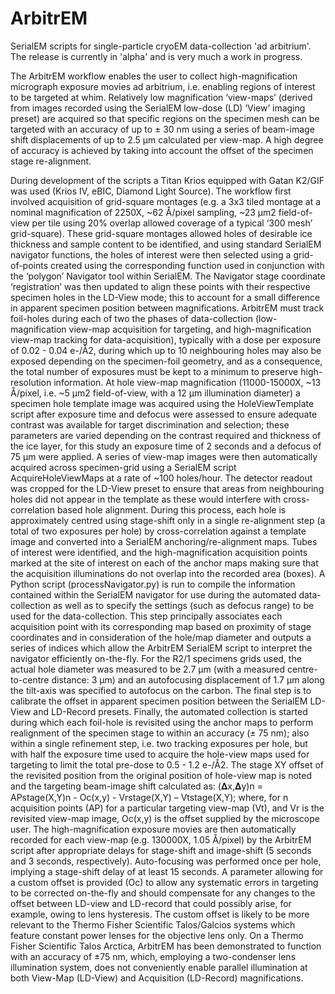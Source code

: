 # ArbitrEM
SerialEM scripts for single-particle cryoEM data-collection 'ad arbitrium'. The release is currently in 'alpha' and is very much a work in progress.

The ArbitrEM workflow enables the user to collect high-magnification micrograph exposure movies ad arbitrium, i.e. enabling regions of interest to be targeted at whim. Relatively low magnification ‘view-maps’ (derived from images recorded using the SerialEM low-dose (LD) ‘View’ imaging preset) are acquired so that specific regions on the specimen mesh can be targeted with an accuracy of up to ± 30 nm using a series of beam-image shift displacements of up to 2.5 µm calculated per view-map. A high degree of accuracy is achieved by taking into account the offset of the specimen stage re-alignment. 

During development of the scripts a Titan Krios equipped with Gatan K2/GIF was used (Krios IV, eBIC, Diamond Light Source). The workflow first involved acquisition of grid-square montages (e.g. a 3x3 tiled montage at a nominal magnification of 2250X, ~62 Å/pixel sampling, ~23 µm2 field-of-view per tile using 20% overlap allowed coverage of a typical ‘300 mesh’ grid-square). These grid-square montages allowed holes of desirable ice thickness and sample content to be identified, and using standard SerialEM navigator functions, the holes of interest were then selected using a grid-of-points created using the corresponding function used in conjunction with the ‘polygon’ Navigator tool within SerialEM. The Navigator stage coordinate ‘registration’ was then updated to align these points with their respective specimen holes in the LD-View mode; this to account for a small difference in apparent specimen position between magnifications. ArbitrEM must track foil-holes during each of two the phases of data-collection (low-magnification view-map acquisition for targeting, and high-magnification view-map tracking for data-acquisition), typically with a dose per exposure of 0.02 - 0.04 e-/Å2, during which up to 10 neighbouring holes may also be exposed depending on the specimen-foil geometry, and as a consequence, the total number of exposures must be kept to a minimum to preserve high-resolution information. At hole view-map magnification (11000-15000X, ~13 Å/pixel, i.e. ~5 µm2 field-of-view, with a 12 µm illumination diameter) a specimen hole template image was acquired using the HoleViewTemplate script after exposure time and defocus were assessed to ensure adequate contrast was available for target discrimination and selection; these parameters are varied depending on the contrast required and thickness of the ice layer, for this study an exposure time of 2 seconds and a defocus of 75 µm were applied. A series of view-map images were then automatically acquired across specimen-grid using a SerialEM script AcquireHoleViewMaps at a rate of ~100 holes/hour. The detector readout was cropped for the LD-View preset to ensure that areas from neighbouring holes did not appear in the template as these would interfere with cross-correlation based hole alignment. During this process, each hole is approximately centred using stage-shift only in a single re-alignment step (a total of two exposures per hole) by cross-correlation against a template image and converted into a SerialEM anchoring/re-alignment maps. Tubes of interest were identified, and the high-magnification acquisition points marked at the site of interest on each of the anchor maps making sure that the acquisition illuminations do not overlap into the recorded area (boxes). A Python script (processNavigator.py) is run to compile the information contained within the SerialEM navigator for use during the automated data-collection as well as to specify the settings (such as defocus range) to be used for the data-collection. This step principally associates each acquisition point with its corresponding map based on proximity of stage coordinates and in consideration of the hole/map diameter and outputs a series of indices which allow the ArbitrEM SerialEM script to interpret the navigator efficiently on-the-fly. For the R2/1 specimens grids used, the actual hole diameter was measured to be 2.7 µm (with a measured centre-to-centre distance: 3 µm) and an autofocusing displacement of 1.7 µm along the tilt-axis was specified to autofocus on the carbon. The final step is to calibrate the offset in apparent specimen position between the SerialEM LD-View and LD-Record presets. Finally, the automated collection is started during which each foil-hole is revisited using the anchor maps to perform realignment of the specimen stage to within an accuracy (± 75 nm); also within a single refinement step, i.e. two tracking exposures per hole, but with half the exposure time used to acquire the hole-view maps used for targeting to limit the total pre-dose to 0.5 - 1.2 e-/Å2.  The stage XY offset of the revisited position from the original position of hole-view map is noted and the targeting beam-image shift calculated as: (𝚫x,𝚫y)n = APstage(X,Y)n  - Oc(x,y) - Vrstage(X,Y) – Vtstage(X,Y); where, for n acquisition points (AP) for a particular targeting view-map (Vt), and Vr is the revisited view-map image, Oc(x,y) is the offset supplied by the microscope user. The high-magnification exposure movies are then automatically recorded for each view-map (e.g. 130000X, 1.05 Å/pixel) by the ArbitrEM script after appropriate delays for stage-shift and image-shift (5 seconds and 3 seconds, respectively). Auto-focusing was performed once per hole, implying a stage-shift delay of at least 15 seconds. A parameter allowing for a custom offset is provided (Oc) to allow any systematic errors in targeting to be corrected on-the-fly and should compensate for any changes to the offset between LD-view and LD-record that could possibly arise, for example, owing to lens hysteresis. The custom offset is likely to be more relevant to the Thermo Fisher Scientific Talos/Galcios systems which feature constant power lenses for the objective lens only. On a Thermo Fisher Scientific Talos Arctica, ArbitrEM has been demonstrated to function with an accuracy of ±75 nm, which, employing a two-condenser lens illumination system, does not conveniently enable parallel illumination at both View-Map (LD-View) and Acquisition (LD-Record) magnifications. 


